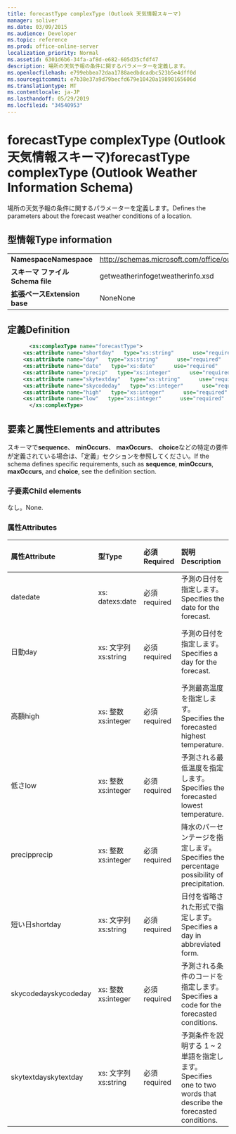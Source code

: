 ```yaml
---
title: forecastType complexType (Outlook 天気情報スキーマ)
manager: soliver
ms.date: 03/09/2015
ms.audience: Developer
ms.topic: reference
ms.prod: office-online-server
localization_priority: Normal
ms.assetid: 6301d6b6-34fa-af8d-e682-605d35cfdf47
description: 場所の天気予報の条件に関するパラメーターを定義します。
ms.openlocfilehash: e799ebbea72daa1788aedbdcadbc523b5e4dff0d
ms.sourcegitcommit: e7b38e37a9d79becfd679e10420a19890165606d
ms.translationtype: MT
ms.contentlocale: ja-JP
ms.lasthandoff: 05/29/2019
ms.locfileid: "34540953"
---
```

# <a name="forecasttype-complextype-outlook-weather-information-schema"></a><span data-ttu-id="2999b-103">forecastType complexType (Outlook 天気情報スキーマ)</span><span class="sxs-lookup"><span data-stu-id="2999b-103">forecastType complexType (Outlook Weather Information Schema)</span></span>

<span data-ttu-id="2999b-104">場所の天気予報の条件に関するパラメーターを定義します。</span><span class="sxs-lookup"><span data-stu-id="2999b-104">Defines the parameters about the forecast weather conditions of a location.</span></span>
  
## <a name="type-information"></a><span data-ttu-id="2999b-105">型情報</span><span class="sxs-lookup"><span data-stu-id="2999b-105">Type information</span></span>

|||
|:-----|:-----|
|<span data-ttu-id="2999b-106">**Namespace**</span><span class="sxs-lookup"><span data-stu-id="2999b-106">**Namespace**</span></span> <br/> |http://schemas.microsoft.com/office/outlook/15/getweatherinfo.xsd  <br/> |
|<span data-ttu-id="2999b-107">**スキーマ ファイル**</span><span class="sxs-lookup"><span data-stu-id="2999b-107">**Schema file**</span></span> <br/> |<span data-ttu-id="2999b-108">getweatherinfo</span><span class="sxs-lookup"><span data-stu-id="2999b-108">getweatherinfo.xsd</span></span>  <br/> |
|<span data-ttu-id="2999b-109">**拡張ベース**</span><span class="sxs-lookup"><span data-stu-id="2999b-109">**Extension base**</span></span> <br/> |<span data-ttu-id="2999b-110">None</span><span class="sxs-lookup"><span data-stu-id="2999b-110">None</span></span>  <br/> |
   
## <a name="definition"></a><span data-ttu-id="2999b-111">定義</span><span class="sxs-lookup"><span data-stu-id="2999b-111">Definition</span></span>

```XML
       <xs:complexType name="forecastType">
     <xs:attribute name="shortday"   type="xs:string"      use="required"     />
     <xs:attribute name="day"   type="xs:string"      use="required"     />
     <xs:attribute name="date"   type="xs:date"      use="required"     />
     <xs:attribute name="precip"   type="xs:integer"      use="required"     />
     <xs:attribute name="skytextday"   type="xs:string"      use="required"     />
     <xs:attribute name="skycodeday"   type="xs:integer"      use="required"     />
     <xs:attribute name="high"   type="xs:integer"      use="required"     />
     <xs:attribute name="low"   type="xs:integer"      use="required"     />
       </xs:complexType>

```

## <a name="elements-and-attributes"></a><span data-ttu-id="2999b-112">要素と属性</span><span class="sxs-lookup"><span data-stu-id="2999b-112">Elements and attributes</span></span>

<span data-ttu-id="2999b-113">スキーマで**sequence**、 **minOccurs**、 **maxOccurs**、 **choice**などの特定の要件が定義されている場合は、「定義」セクションを参照してください。</span><span class="sxs-lookup"><span data-stu-id="2999b-113">If the schema defines specific requirements, such as **sequence**, **minOccurs**, **maxOccurs**, and **choice**, see the definition section.</span></span> 
  
### <a name="child-elements"></a><span data-ttu-id="2999b-114">子要素</span><span class="sxs-lookup"><span data-stu-id="2999b-114">Child elements</span></span>

<span data-ttu-id="2999b-115">なし。</span><span class="sxs-lookup"><span data-stu-id="2999b-115">None.</span></span>
  
### <a name="attributes"></a><span data-ttu-id="2999b-116">属性</span><span class="sxs-lookup"><span data-stu-id="2999b-116">Attributes</span></span>

|<span data-ttu-id="2999b-117">**属性**</span><span class="sxs-lookup"><span data-stu-id="2999b-117">**Attribute**</span></span>|<span data-ttu-id="2999b-118">**型**</span><span class="sxs-lookup"><span data-stu-id="2999b-118">**Type**</span></span>|<span data-ttu-id="2999b-119">**必須**</span><span class="sxs-lookup"><span data-stu-id="2999b-119">**Required**</span></span>|<span data-ttu-id="2999b-120">**説明**</span><span class="sxs-lookup"><span data-stu-id="2999b-120">**Description**</span></span>|<span data-ttu-id="2999b-121">**可能な値**</span><span class="sxs-lookup"><span data-stu-id="2999b-121">**Possible values**</span></span>|
|:-----|:-----|:-----|:-----|:-----|
|<span data-ttu-id="2999b-122">date</span><span class="sxs-lookup"><span data-stu-id="2999b-122">date</span></span>  <br/> |<span data-ttu-id="2999b-123">xs: date</span><span class="sxs-lookup"><span data-stu-id="2999b-123">xs:date</span></span>  <br/> |<span data-ttu-id="2999b-124">必須</span><span class="sxs-lookup"><span data-stu-id="2999b-124">required</span></span>  <br/> |<span data-ttu-id="2999b-125">予測の日付を指定します。</span><span class="sxs-lookup"><span data-stu-id="2999b-125">Specifies the date for the forecast.</span></span>  <br/> |<span data-ttu-id="2999b-126">Xs: date 型の値</span><span class="sxs-lookup"><span data-stu-id="2999b-126">A value of the type xs:date</span></span>  <br/> |
|<span data-ttu-id="2999b-127">日勤</span><span class="sxs-lookup"><span data-stu-id="2999b-127">day</span></span>  <br/> |<span data-ttu-id="2999b-128">xs: 文字列</span><span class="sxs-lookup"><span data-stu-id="2999b-128">xs:string</span></span>  <br/> |<span data-ttu-id="2999b-129">必須</span><span class="sxs-lookup"><span data-stu-id="2999b-129">required</span></span>  <br/> |<span data-ttu-id="2999b-130">予測の日付を指定します。</span><span class="sxs-lookup"><span data-stu-id="2999b-130">Specifies a day for the forecast.</span></span>  <br/> |<span data-ttu-id="2999b-131">Xs: 文字列型の値</span><span class="sxs-lookup"><span data-stu-id="2999b-131">A value of the type xs:string</span></span>  <br/> |
|<span data-ttu-id="2999b-132">高額</span><span class="sxs-lookup"><span data-stu-id="2999b-132">high</span></span>  <br/> |<span data-ttu-id="2999b-133">xs: 整数</span><span class="sxs-lookup"><span data-stu-id="2999b-133">xs:integer</span></span>  <br/> |<span data-ttu-id="2999b-134">必須</span><span class="sxs-lookup"><span data-stu-id="2999b-134">required</span></span>  <br/> |<span data-ttu-id="2999b-135">予測最高温度を指定します。</span><span class="sxs-lookup"><span data-stu-id="2999b-135">Specifies the forecasted highest temperature.</span></span>  <br/> |<span data-ttu-id="2999b-136">Xs: integer 型の値</span><span class="sxs-lookup"><span data-stu-id="2999b-136">A value of the type xs:integer</span></span>  <br/> |
|<span data-ttu-id="2999b-137">低さ</span><span class="sxs-lookup"><span data-stu-id="2999b-137">low</span></span>  <br/> |<span data-ttu-id="2999b-138">xs: 整数</span><span class="sxs-lookup"><span data-stu-id="2999b-138">xs:integer</span></span>  <br/> |<span data-ttu-id="2999b-139">必須</span><span class="sxs-lookup"><span data-stu-id="2999b-139">required</span></span>  <br/> |<span data-ttu-id="2999b-140">予測される最低温度を指定します。</span><span class="sxs-lookup"><span data-stu-id="2999b-140">Specifies the forecasted lowest temperature.</span></span>  <br/> |<span data-ttu-id="2999b-141">Xs: integer 型の値</span><span class="sxs-lookup"><span data-stu-id="2999b-141">A value of the type xs:integer</span></span>  <br/> |
|<span data-ttu-id="2999b-142">precip</span><span class="sxs-lookup"><span data-stu-id="2999b-142">precip</span></span>  <br/> |<span data-ttu-id="2999b-143">xs: 整数</span><span class="sxs-lookup"><span data-stu-id="2999b-143">xs:integer</span></span>  <br/> |<span data-ttu-id="2999b-144">必須</span><span class="sxs-lookup"><span data-stu-id="2999b-144">required</span></span>  <br/> |<span data-ttu-id="2999b-145">降水のパーセンテージを指定します。</span><span class="sxs-lookup"><span data-stu-id="2999b-145">Specifies the percentage possibility of precipitation.</span></span>  <br/> |<span data-ttu-id="2999b-146">Xs: integer 型の値</span><span class="sxs-lookup"><span data-stu-id="2999b-146">A value of the type xs:integer</span></span>  <br/> |
|<span data-ttu-id="2999b-147">短い日</span><span class="sxs-lookup"><span data-stu-id="2999b-147">shortday</span></span>  <br/> |<span data-ttu-id="2999b-148">xs: 文字列</span><span class="sxs-lookup"><span data-stu-id="2999b-148">xs:string</span></span>  <br/> |<span data-ttu-id="2999b-149">必須</span><span class="sxs-lookup"><span data-stu-id="2999b-149">required</span></span>  <br/> |<span data-ttu-id="2999b-150">日付を省略された形式で指定します。</span><span class="sxs-lookup"><span data-stu-id="2999b-150">Specifies a day in abbreviated form.</span></span>  <br/> |<span data-ttu-id="2999b-151">Xs: 文字列型の値</span><span class="sxs-lookup"><span data-stu-id="2999b-151">A value of the type xs:string</span></span>  <br/> |
|<span data-ttu-id="2999b-152">skycodeday</span><span class="sxs-lookup"><span data-stu-id="2999b-152">skycodeday</span></span>  <br/> |<span data-ttu-id="2999b-153">xs: 整数</span><span class="sxs-lookup"><span data-stu-id="2999b-153">xs:integer</span></span>  <br/> |<span data-ttu-id="2999b-154">必須</span><span class="sxs-lookup"><span data-stu-id="2999b-154">required</span></span>  <br/> |<span data-ttu-id="2999b-155">予測される条件のコードを指定します。</span><span class="sxs-lookup"><span data-stu-id="2999b-155">Specifies a code for the forecasted conditions.</span></span>  <br/> |<span data-ttu-id="2999b-156">Xs: integer 型の値</span><span class="sxs-lookup"><span data-stu-id="2999b-156">A value of the type xs:integer</span></span>  <br/> |
|<span data-ttu-id="2999b-157">skytextday</span><span class="sxs-lookup"><span data-stu-id="2999b-157">skytextday</span></span>  <br/> |<span data-ttu-id="2999b-158">xs: 文字列</span><span class="sxs-lookup"><span data-stu-id="2999b-158">xs:string</span></span>  <br/> |<span data-ttu-id="2999b-159">必須</span><span class="sxs-lookup"><span data-stu-id="2999b-159">required</span></span>  <br/> |<span data-ttu-id="2999b-160">予測条件を説明する 1 ~ 2 単語を指定します。</span><span class="sxs-lookup"><span data-stu-id="2999b-160">Specifies one to two words that describe the forecasted conditions.</span></span>  <br/> |<span data-ttu-id="2999b-161">Xs: 文字列型の値</span><span class="sxs-lookup"><span data-stu-id="2999b-161">A value of the type xs:string</span></span>  <br/> |
   

